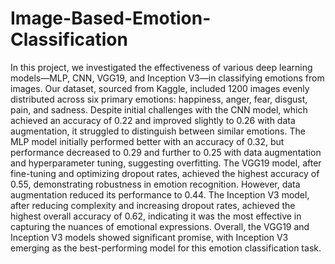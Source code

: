 # Image-Based-Emotion-Classification
In this project, we investigated the effectiveness of various deep learning models—MLP, CNN, VGG19, and Inception V3—in classifying emotions from images.  Our dataset, sourced from Kaggle, included 1200 images evenly distributed across six primary emotions: happiness, anger, fear, disgust, pain, and sadness. Despite initial challenges with the CNN model, which achieved an accuracy of 0.22 and improved slightly to 0.26 with data augmentation, it struggled to distinguish between similar emotions. The MLP model initially performed better with an accuracy of 0.32, but performance decreased to 0.29 and further to 0.25 with data augmentation and hyperparameter tuning, suggesting overfitting. The VGG19 model, after fine-tuning and optimizing dropout rates, achieved the highest accuracy of 0.55, demonstrating robustness in emotion recognition. However, data augmentation reduced its performance to 0.44. The Inception V3 model, after reducing complexity and increasing dropout rates, achieved the highest overall accuracy of 0.62, indicating it was the most effective in capturing the nuances of emotional expressions. Overall, the VGG19 and Inception V3 models showed significant promise, with Inception V3 emerging as the best-performing model for this emotion classification task.







